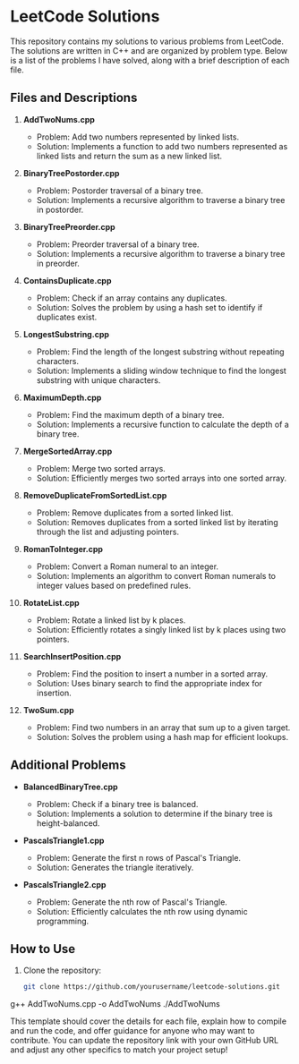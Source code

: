 # LeetCode Solutions

This repository contains my solutions to various problems from LeetCode. The solutions are written in C++ and are organized by problem type. Below is a list of the problems I have solved, along with a brief description of each file.

## Files and Descriptions

1. **AddTwoNums.cpp**
   - Problem: Add two numbers represented by linked lists.
   - Solution: Implements a function to add two numbers represented as linked lists and return the sum as a new linked list.

2. **BinaryTreePostorder.cpp**
   - Problem: Postorder traversal of a binary tree.
   - Solution: Implements a recursive algorithm to traverse a binary tree in postorder.

3. **BinaryTreePreorder.cpp**
   - Problem: Preorder traversal of a binary tree.
   - Solution: Implements a recursive algorithm to traverse a binary tree in preorder.

4. **ContainsDuplicate.cpp**
   - Problem: Check if an array contains any duplicates.
   - Solution: Solves the problem by using a hash set to identify if duplicates exist.

5. **LongestSubstring.cpp**
   - Problem: Find the length of the longest substring without repeating characters.
   - Solution: Implements a sliding window technique to find the longest substring with unique characters.

6. **MaximumDepth.cpp**
   - Problem: Find the maximum depth of a binary tree.
   - Solution: Implements a recursive function to calculate the depth of a binary tree.

7. **MergeSortedArray.cpp**
   - Problem: Merge two sorted arrays.
   - Solution: Efficiently merges two sorted arrays into one sorted array.

8. **RemoveDuplicateFromSortedList.cpp**
   - Problem: Remove duplicates from a sorted linked list.
   - Solution: Removes duplicates from a sorted linked list by iterating through the list and adjusting pointers.

9. **RomanToInteger.cpp**
   - Problem: Convert a Roman numeral to an integer.
   - Solution: Implements an algorithm to convert Roman numerals to integer values based on predefined rules.

10. **RotateList.cpp**
    - Problem: Rotate a linked list by k places.
    - Solution: Efficiently rotates a singly linked list by k places using two pointers.

11. **SearchInsertPosition.cpp**
    - Problem: Find the position to insert a number in a sorted array.
    - Solution: Uses binary search to find the appropriate index for insertion.

12. **TwoSum.cpp**
    - Problem: Find two numbers in an array that sum up to a given target.
    - Solution: Solves the problem using a hash map for efficient lookups.

## Additional Problems

- **BalancedBinaryTree.cpp**  
   - Problem: Check if a binary tree is balanced.
   - Solution: Implements a solution to determine if the binary tree is height-balanced.

- **PascalsTriangle1.cpp**  
   - Problem: Generate the first n rows of Pascal's Triangle.
   - Solution: Generates the triangle iteratively.

- **PascalsTriangle2.cpp**  
   - Problem: Generate the nth row of Pascal's Triangle.
   - Solution: Efficiently calculates the nth row using dynamic programming.

## How to Use

1. Clone the repository:
   ```bash
   git clone https://github.com/yourusername/leetcode-solutions.git
g++ AddTwoNums.cpp -o AddTwoNums
./AddTwoNums

This template should cover the details for each file, explain how to compile and run the code, and offer guidance for anyone who may want to contribute. You can update the repository link with your own GitHub URL and adjust any other specifics to match your project setup!
